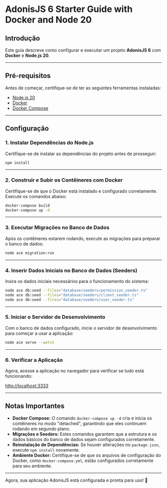 
# AdonisJS 6 Starter Guide with Docker and Node 20

## Introdução

Este guia descreve como configurar e executar um projeto **AdonisJS 6** com **Docker** e **Node.js 20**.

---

## Pré-requisitos

Antes de começar, certifique-se de ter as seguintes ferramentas instaladas:

- [Node.js 20](https://nodejs.org/)
- [Docker](https://www.docker.com/)
- [Docker Compose](https://docs.docker.com/compose/)

---

## Configuração

### 1. Instalar Dependências do Node.js

Certifique-se de instalar as dependências do projeto antes de prosseguir:

```bash
npm install
```

---

### 2. Construir e Subir os Contêineres com Docker

Certifique-se de que o Docker está instalado e configurado corretamente. Execute os comandos abaixo:

```bash
docker-compose build
docker-compose up -d
```

---

### 3. Executar Migrações no Banco de Dados

Após os contêineres estarem rodando, execute as migrações para preparar o banco de dados:

```bash
node ace migration:run
```

---

### 4. Inserir Dados Iniciais no Banco de Dados (Seeders)

Insira os dados iniciais necessários para o funcionamento do sistema:

```bash
node ace db:seed --files="database/seeders/permission_seeder.ts"
node ace db:seed --files="database/seeders/client_seeder.ts"
node ace db:seed --files="database/seeders/user_seeder.ts"
```

---

### 5. Iniciar o Servidor de Desenvolvimento

Com o banco de dados configurado, inicie o servidor de desenvolvimento para começar a usar a aplicação:

```bash
node ace serve --watch
```

---

### 6. Verificar a Aplicação

Agora, acesse a aplicação no navegador para verificar se tudo está funcionando:

[http://localhost:3333](http://localhost:3333)

---

## Notas Importantes

- **Docker Compose:** O comando `docker-compose up -d` cria e inicia os contêineres no modo "detached", garantindo que eles continuem rodando em segundo plano.
- **Migrações e Seeders:** Estes comandos garantem que a estrutura e os dados básicos do banco de dados sejam configurados corretamente.
- **Reinstalação de Dependências:** Se houver alterações no `package.json`, execute `npm install` novamente.
- **Ambiente Docker:** Certifique-se de que os arquivos de configuração do Docker, como `docker-compose.yml`, estão configurados corretamente para seu ambiente.

---

Agora, sua aplicação AdonisJS está configurada e pronta para uso! 🚀

